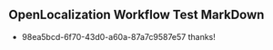 ## OpenLocalization Workflow Test MarkDown
* 98ea5bcd-6f70-43d0-a60a-87a7c9587e57 thanks!

<!--HONumber=Jul16_HO5-->


